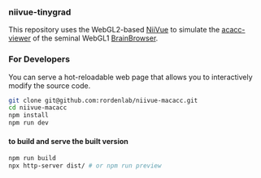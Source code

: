 ### niivue-tinygrad

This repository uses the WebGL2-based [NiiVue](https://github.com/niivue/niivue) to simulate the [acacc-viewer](https://brainbrowser.cbrain.mcgill.ca/macacc-viewer) of the seminal WebGL1 [BrainBrowser](https://github.com/aces/brainbrowser).

### For Developers

You can serve a hot-reloadable web page that allows you to interactively modify the source code.

```bash
git clone git@github.com:rordenlab/niivue-macacc.git
cd niivue-macacc
npm install
npm run dev
```

#### to build and serve the built version

```bash
npm run build
npx http-server dist/ # or npm run preview
```

